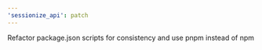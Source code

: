 ```yaml
---
'sessionize_api': patch
---
```


Refactor package.json scripts for consistency and use pnpm instead of npm

